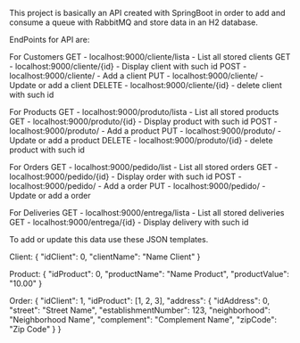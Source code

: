 This project is basically an API created with SpringBoot in order to add and consume a queue with RabbitMQ and store data in an H2 database.

EndPoints for API are:

For Customers
GET - localhost:9000/cliente/lista - List all stored clients
GET - localhost:9000/cliente/{id} - Display client with such id
POST - localhost:9000/cliente/ - Add a client
PUT - localhost:9000/cliente/ - Update or add a client
DELETE - localhost:9000/cliente/{id} - delete client with such id

For Products
GET - localhost:9000/produto/lista - List all stored products
GET - localhost:9000/produto/{id} - Display product with such id
POST - localhost:9000/produto/ - Add a product
PUT - localhost:9000/produto/ - Update or add a product
DELETE - localhost:9000/produto/{id} - delete product with such id

For Orders
GET - localhost:9000/pedido/list - List all stored orders
GET - localhost:9000/pedido/{id} - Display order with such id
POST - localhost:9000/pedido/ - Add a order
PUT - localhost:9000/pedido/ - Update or add a order

For Deliveries
GET - localhost:9000/entrega/lista - List all stored deliveries
GET - localhost:9000/entrega/{id} - Display delivery with such id

To add or update this data use these JSON templates.

Client:
{
  "idClient": 0,
  "clientName": "Name Client"
}

Product:
{
  "idProduct": 0,
  "productName": "Name Product",
  "productValue": "10.00"
}

Order:
{
  "idClient": 1,
  "idProduct": [1, 2, 3],
  "address": {
    "idAddress": 0,
    "street": "Street Name",
    "establishmentNumber": 123,
    "neighborhood": "Neighborhood Name",
    "complement": "Complement Name",
    "zipCode": "Zip Code"
  }
}
